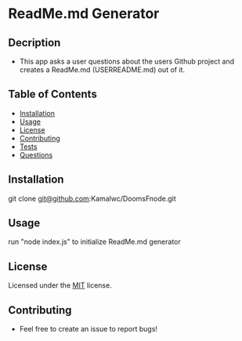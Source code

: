 # ReadMe.md Generator

## Decription 
* This app asks a user questions about the users Github project and creates a ReadMe.md (USERREADME.md) out of it. 

## Table of Contents 
* [Installation](#installation)
* [Usage](#usage)
* [License](#license)
* [Contributing](#contributing)
* [Tests](#tests)
* [Questions](#questions)
        
    
## Installation
git clone git@github.com:Kamalwc/DoomsFnode.git

## Usage
run "node index.js" to initialize ReadMe.md generator

## License
Licensed under the [MIT](https://github.com/Kamalwc/DoomsFnode/blob/master/LICENSE.txt) license.

## Contributing
* Feel free to create an issue to report bugs!

    